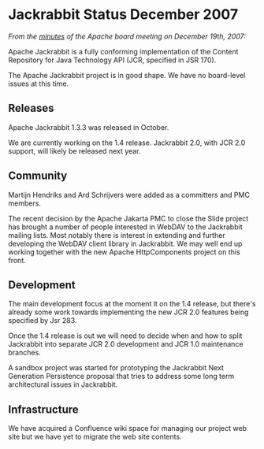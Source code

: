<!--
   Licensed to the Apache Software Foundation (ASF) under one or more
   contributor license agreements.  See the NOTICE file distributed with
   this work for additional information regarding copyright ownership.
   The ASF licenses this file to You under the Apache License, Version 2.0
   (the "License"); you may not use this file except in compliance with
   the License.  You may obtain a copy of the License at

       http://www.apache.org/licenses/LICENSE-2.0

   Unless required by applicable law or agreed to in writing, software
   distributed under the License is distributed on an "AS IS" BASIS,
   WITHOUT WARRANTIES OR CONDITIONS OF ANY KIND, either express or implied.
   See the License for the specific language governing permissions and
   limitations under the License.
-->

Jackrabbit Status December 2007
===============================
_From the [minutes](http://www.apache.org/foundation/records/minutes/2007/board_minutes_2007_12_19.txt) of the Apache board meeting on December 19th, 2007:_

Apache Jackrabbit is a fully conforming implementation of the Content
Repository for Java Technology API (JCR, specified in JSR 170).

The Apache Jackrabbit project is in good shape. We have no board-level
issues at this time.


Releases
--------
Apache Jackrabbit 1.3.3 was released in October.

We are currently working on the 1.4 release. Jackrabbit 2.0, with JCR 2.0
support, will likely be released next year.


Community
---------
Martijn Hendriks and Ard Schrijvers were added as a committers and PMC
members.

The recent decision by the Apache Jakarta PMC to close the Slide project
has brought a number of people interested in WebDAV to the Jackrabbit
mailing lists. Most notably there is interest in extending and further
developing the WebDAV client library in Jackrabbit. We may well end up
working together with the new Apache HttpComponents project on this front.


Development
-----------
The main development focus at the moment it on the 1.4 release, but there's
already some work towards implementing the new JCR 2.0 features being
specified by Jsr 283.

Once the 1.4 release is out we will need to decide when and how to split
Jackrabbit into separate JCR 2.0 development and JCR 1.0 maintenance
branches.

A sandbox project was started for prototyping the Jackrabbit Next
Generation Persistence proposal that tries to address some long term
architectural issues in Jackrabbit.


Infrastructure
--------------
We have acquired a Confluence wiki space for managing our project web site
but we have yet to migrate the web site contents.
